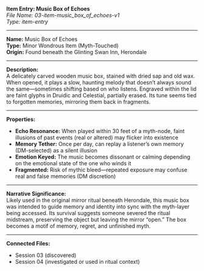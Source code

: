**Item Entry: Music Box of Echoes**  
*File Name: 03-item-music_box_of_echoes-v1*  
*Type: item-entry*

---

**Name:** Music Box of Echoes  
**Type:** Minor Wondrous Item (Myth-Touched)  
**Origin:** Found beneath the Glinting Swan Inn, Herondale  

---

**Description:**  
A delicately carved wooden music box, stained with dried sap and old wax. When opened, it plays a slow, haunting melody that doesn’t always sound the same—sometimes shifting based on who listens. Engraved within the lid are faint glyphs in Druidic and Celestial, partially erased. Its tune seems tied to forgotten memories, mirroring them back in fragments.

---

**Properties:**  
- **Echo Resonance:** When played within 30 feet of a myth-node, faint illusions of past events (real or altered) may flicker into existence  
- **Memory Tether:** Once per day, can replay a listener’s own memory (DM-selected) as a silent illusion  
- **Emotion Keyed:** The music becomes dissonant or calming depending on the emotional state of the one who winds it  
- **Fragmented:** Risk of mythic bleed—repeated exposure may confuse real and false memories (DM discretion)

---

**Narrative Significance:**  
Likely used in the original mirror ritual beneath Herondale, this music box was intended to guide memory and identity into sync with the myth-layer being accessed. Its survival suggests someone severed the ritual midstream, preserving the object but leaving the mirror “open.” The box becomes a motif of memory, regret, and unfinished myth.

---

**Connected Files:**  
- Session 03 (discovered)  
- Session 04 (investigated or used in ritual context)